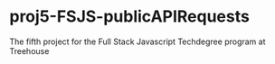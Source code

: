 # proj5-FSJS-publicAPIRequests
 The fifth project for the Full Stack Javascript Techdegree program at Treehouse
